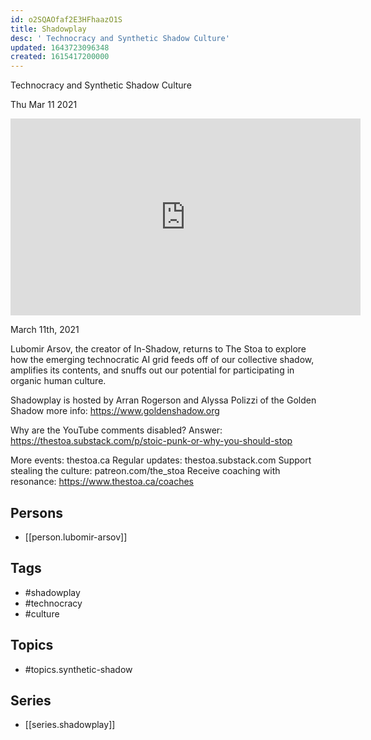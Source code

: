 ```yaml
---
id: o2SQAOfaf2E3HFhaazO1S
title: Shadowplay
desc: ' Technocracy and Synthetic Shadow Culture'
updated: 1643723096348
created: 1615417200000
---
```



 Technocracy and Synthetic Shadow Culture

Thu Mar 11 2021

<iframe width="560" height="315" src="https://www.youtube.com/embed/3Vqd7rcVxEA" title="Shadowplay: Technocracy and Synthetic Shadow Culture w/ Lubomir Arsov" frameborder="0" allow="accelerometer; autoplay; clipboard-write; encrypted-media; gyroscope; picture-in-picture" allowfullscreen ></iframe>

March 11th, 2021

Lubomir Arsov, the creator of In-Shadow, returns to The Stoa to explore how the emerging technocratic AI grid feeds off of our collective shadow, amplifies its contents, and snuffs out our potential for participating in organic human culture.

Shadowplay is hosted by Arran Rogerson and Alyssa Polizzi of the Golden Shadow more info: https://www.goldenshadow.org

Why are the YouTube comments disabled? Answer: https://thestoa.substack.com/p/stoic-punk-or-why-you-should-stop

More events: thestoa.ca
Regular updates: thestoa.substack.com
Support stealing the culture: patreon.com/the_stoa
Receive coaching with resonance: https://www.thestoa.ca/coaches

## Persons

- [[person.lubomir-arsov]]

## Tags

- #shadowplay
- #technocracy
- #culture

## Topics

- #topics.synthetic-shadow

## Series

- [[series.shadowplay]]

